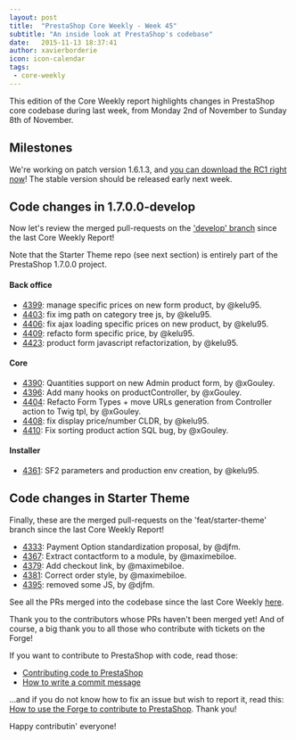 ```yaml
---
layout: post
title:  "PrestaShop Core Weekly - Week 45"
subtitle: "An inside look at PrestaShop's codebase"
date:   2015-11-13 18:37:41
author: xavierborderie
icon: icon-calendar
tags:
 - core-weekly
---
```


This edition of the Core Weekly report highlights changes in PrestaShop core codebase during last week, from Monday 2nd of November to Sunday 8th of November.


## Milestones

We're working on patch version 1.6.1.3, and [you can download the RC1 right now](https://www.prestashop.com/en/download)! The stable version should be released early next week.


## Code changes in 1.7.0.0-develop

Now let's review the merged pull-requests on the ['develop' branch](https://github.com/PrestaShop/PrestaShop/tree/develop) since the last Core Weekly Report!

Note that the Starter Theme repo (see next section) is entirely part of the PrestaShop 1.7.0.0 project.

 
#### Back office

 * [4399](https://github.com/PrestaShop/PrestaShop/pull/4399): manage specific prices on new form product, by @kelu95.
 * [4403](https://github.com/PrestaShop/PrestaShop/pull/4403): fix img path on category tree js, by @kelu95.
 * [4406](https://github.com/PrestaShop/PrestaShop/pull/4406): fix ajax loading specific prices on new product, by @kelu95.
 * [4409](https://github.com/PrestaShop/PrestaShop/pull/4409): refacto form specific price, by @kelu95.
 * [4423](https://github.com/PrestaShop/PrestaShop/pull/4423): product form javascript refactorization, by @kelu95.

 
 
#### Core

 * [4390](https://github.com/PrestaShop/PrestaShop/pull/4390): Quantities support on new Admin product form, by @xGouley.
 * [4396](https://github.com/PrestaShop/PrestaShop/pull/4396): Add many hooks on productController, by @xGouley.
 * [4404](https://github.com/PrestaShop/PrestaShop/pull/4404): Refacto Form Types + move URLs generation from Controller action to Twig tpl, by @xGouley.
 * [4408](https://github.com/PrestaShop/PrestaShop/pull/4408): fix display price/number CLDR, by @kelu95.
 * [4410](https://github.com/PrestaShop/PrestaShop/pull/4410): Fix sorting product action SQL bug, by @xGouley.

 
#### Installer

 * [4361](https://github.com/PrestaShop/PrestaShop/pull/4361): SF2 parameters and production env creation, by @kelu95.
 
 
 
## Code changes in Starter Theme

Finally, these are the merged pull-requests on the 'feat/starter-theme' branch since the last Core Weekly Report!

 * [4333](https://github.com/PrestaShop/PrestaShop/pull/4333): Payment Option standardization proposal, by @djfm.
 * [4367](https://github.com/PrestaShop/PrestaShop/pull/4367): Extract contactform to a module, by @maximebiloe.
 * [4379](https://github.com/PrestaShop/PrestaShop/pull/4379): Add checkout link, by @maximebiloe.
 * [4381](https://github.com/PrestaShop/PrestaShop/pull/4381): Correct order style, by @maximebiloe.
 * [4395](https://github.com/PrestaShop/PrestaShop/pull/4395): removed some JS, by @djfm.

 
 
See all the PRs merged into the codebase since the last Core Weekly [here](https://github.com/PrestaShop/PrestaShop/pulls?utf8=%E2%9C%93&q=is%3Apr+merged%3A%3E2015-11-02+is%3Aclosed+sort%3Aupdated+).

Thank you to the contributors whose PRs haven't been merged yet! And of course, a big thank you to all those who contribute with tickets on the Forge!

If you want to contribute to PrestaShop with code, read those:

 * [Contributing code to PrestaShop](http://doc.prestashop.com/display/PS16/Contributing+code+to+PrestaShop)
 * [How to write a commit message](http://doc.prestashop.com/display/PS16/How+to+write+a+commit+message)

...and if you do not know how to fix an issue but wish to report it, read this: [How to use the Forge to contribute to PrestaShop](http://doc.prestashop.com/display/PS16/How+to+use+the+Forge+to+contribute+to+PrestaShop). Thank you!

Happy contributin' everyone!
